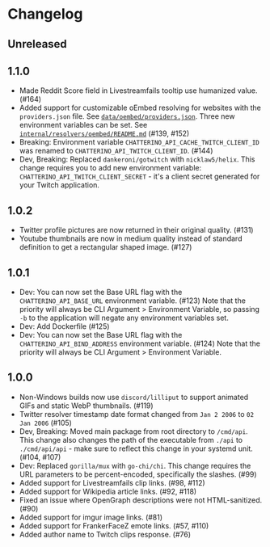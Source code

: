 # Changelog

## Unreleased

## 1.1.0

- Made Reddit Score field in Livestreamfails tooltip use humanized value. (#164)
- Added support for customizable oEmbed resolving for websites with the `providers.json` file. See [`data/oembed/providers.json`](data/oembed/providers.json). Three new environment variables can be set. See [`internal/resolvers/oembed/README.md`](internal/resolvers/oembed/README.md) (#139, #152)
- Breaking: Environment variable `CHATTERINO_API_CACHE_TWITCH_CLIENT_ID` was renamed to `CHATTERINO_API_TWITCH_CLIENT_ID`. (#144)
- Dev, Breaking: Replaced `dankeroni/gotwitch` with `nicklaw5/helix`. This change requires you to add new environment variable: `CHATTERINO_API_TWITCH_CLIENT_SECRET` - it's a client secret generated for your Twitch application.

## 1.0.2

- Twitter profile pictures are now returned in their original quality. (#131)
- Youtube thumbnails are now in medium quality instead of standard definition to get a rectangular shaped image. (#127)

## 1.0.1

- Dev: You can now set the Base URL flag with the `CHATTERINO_API_BASE_URL` environment variable. (#123)
  Note that the priority will always be CLI Argument > Environment Variable, so passing `-b` to the application will negate any environment variables set.
- Dev: Add Dockerfile (#125)
- Dev: You can now set the Base URL flag with the `CHATTERINO_API_BIND_ADDRESS` environment variable. (#124)
  Note that the priority will always be CLI Argument > Environment Variable.

## 1.0.0

- Non-Windows builds now use `discord/lilliput` to support animated GIFs and static WebP thumbnails. (#119)
- Twitter resolver timestamp date format changed from `Jan 2 2006` to `02 Jan 2006` (#105)
- Dev, Breaking: Moved main package from root directory to `/cmd/api`. This change also changes the path of the executable from `./api` to `./cmd/api/api` - make sure to reflect this change in your systemd unit. (#104, #107)
- Dev: Replaced `gorilla/mux` with `go-chi/chi`. This change requires the URL parameters to be percent-encoded, specifically the slashes. (#99)
- Added support for Livestreamfails clip links. (#98, #112)
- Added support for Wikipedia article links. (#92, #118)
- Fixed an issue where OpenGraph descriptions were not HTML-sanitized. (#90)
- Added support for imgur image links. (#81)
- Added support for FrankerFaceZ emote links. (#57, #110)
- Added author name to Twitch clips response. (#76)
